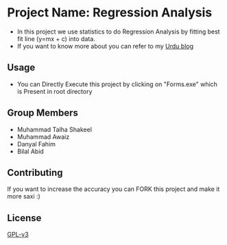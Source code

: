 # Project Name: Regression Analysis 

* In this project we use statistics to do Regression Analysis by fitting best fit line (y=mx + c) into data.
* If you want to know more about you can refer to my [Urdu blog](https://www.freecodecamp.org/urdu/news/linear-regression-pytorch-urdu-1-3/) 
## Usage

* You can Directly Execute this project by clicking on "Forms.exe" which is Present in root directory

## Group Members
* Muhammad Talha Shakeel
* Muhammad Awaiz 
* Danyal Fahim
* Bilal Abid

## Contributing
If you want to increase the accuracy you can FORK this project and make it more saxi :)

## License

[GPL-v3](https://www.gnu.org/licenses/gpl-3.0.en.html)
